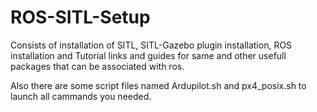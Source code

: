 # ROS-SITL-Setup
Consists of installation of SITL, SITL-Gazebo plugin installation, ROS installation and Tutorial links and guides for same and other usefull packages that can be associated with ros.

Also there are some script files named Ardupilot.sh and px4_posix.sh to launch all cammands you needed.